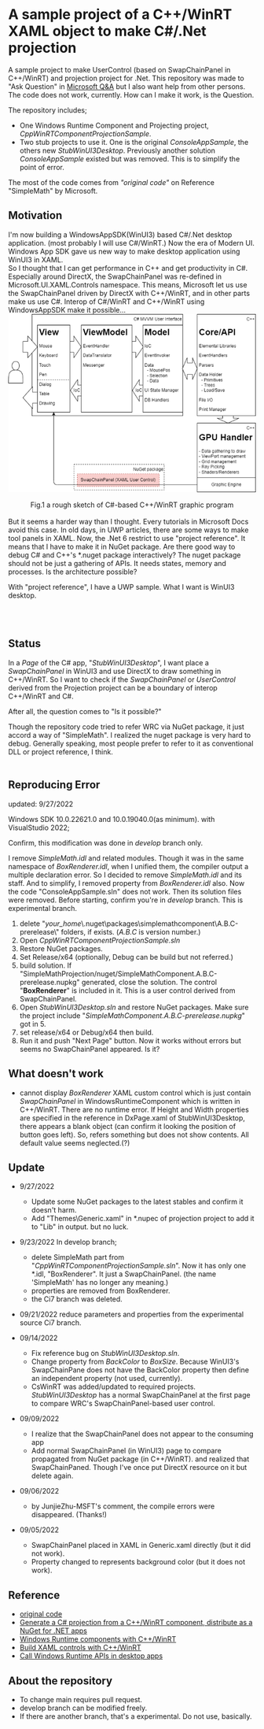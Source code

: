 <!--This markdown is edited with VSCode and Markdown Preview Enhanced plugin-->
# A sample project of a C++/WinRT XAML object to make C#/.Net projection

A sample project to make UserControl (based on SwapChainPanel in C++/WinRT) and projection project for .Net.
This repository was made to "Ask Question" in [Microsoft Q&A](https://learn.microsoft.com/en-us/answers/questions/992490/how-to-make-projection-usercontrol-xaml-resource-i.html) but I also want help from other persons. The code does not work, currently. How can I make it work, is the Question.

The repository includes;

- One Windows Runtime Component and Projecting project, _CppWinRTComponentProjectionSample_.
- Two stub projects to use it. One is the original _ConsoleAppSample_, the others new _StubWinUI3Desktop_. Previously another solution _ConsoleAppSample_ existed but was removed. This is to simplify the point of error.

The most of the code comes from _"original code"_ on Reference "SimpleMath" by Microsoft.

## Motivation

I'm now building a WindowsAppSDK(WinUI3) based C#/.Net desktop application. (most probably I will use C#/WinRT.)
Now the era of Modern UI. Windows App SDK gave us new way to make desktop application using WinUI3 in XAML.<br>
So I thought that I can get performance in C++ and get productivity in C#. Especially around DirectX, the SwapChainPanel was re-defined in Microsoft.UI.XAML.Controls namespace. This means, Microsoft let us use the SwapChainPanel driven by DirectX with C++/WinRT, and in other parts make us use C#. Interop of C#/WinRT and C++/WinRT using WindowsAppSDK make it possible...<br>
![Fig.1](.\images\Fig1.png)
<center>Fig.1 a rough sketch of C#-based C++/WinRT graphic program</center>
<br>
But it seems a harder way than I thought. Every tutorials in Microsoft Docs avoid this case. In old days, in UWP articles, there are some ways to make tool panels in XAML. Now, the .Net 6 restrict to use "project reference". It means that I have to make it in NuGet package. Are there good way to debug C# and C++'s *.nuget package interactively? The nuget package should not be just a gathering of APIs. It needs states, memory and processes. Is the architecture possible?

With "project reference", I have a UWP sample. What I want is WinUI3 desktop.


<br><br>
## Status
In a *Page* of the C# app, "_StubWinUI3Desktop_", I want place a *SwapChainPanel* in WinUI3 and use DirectX to draw something in C++/WinRT. So I want to check if the *SwapChainPanel* or *UserControl* derived from the Projection project can be a boundary of interop C++/WinRT and C#.<br>

After all, the question comes to "Is it possible?"<br>

Though the repository code tried to refer WRC via NuGet package, it just accord a way of "SimpleMath". I realized the nuget package is very hard to debug. Generally speaking, most people prefer to refer to it as conventional DLL or project reference, I think.
<br><br>
## Reproducing Error

updated: 9/27/2022

Windows SDK 10.0.22621.0 and 10.0.19040.0(as minimum).
with VisualStudio 2022;

Confirm, this modification was done in _develop_ branch only.

I remove _SimpleMath.idl_ and related modules. Though it was in the same namespace of _BoxRenderer.idl_, when I unified them, the compiler output a multiple declaration error. So I decided to remove _SimpleMath.idl_ and its staff. And to simplify, I removed property from _BoxRenderer.idl_ also. Now the code "ConsoleAppSample.sln" does not work. Then its solution files were removed.
 Before starting, confirm you're in _develop_ branch. This is experimental branch.

1) delete "_your_home_\\.nuget\packages\simplemathcomponent\A.B.C-prerelease\\" folders, if exists. (_A.B.C_ is version number.)
2) Open _CppWinRTComponentProjectionSample.sln_
3) Restore NuGet packages.
4) Set Release/x64 (optionally, Debug can be build but not referred.)
5) build solution. If "SimpleMathProjection/nuget/SimpleMathComponent.A.B.C-prerelease.nupkg" generated, close the solution. 
The control "**BoxRenderer**" is included in it. This is a user control derived from SwapChainPanel.
1) Open _StubWinUI3Desktop.sln_ and restore NuGet packages. Make sure the project include "_SimpleMathComponent.A.B.C-prerelease.nupkg_" got in 5.
2) set release/x64 or Debug/x64 then build.
3) Run it and push "Next Page" button. Now it works without errors but seems no SwapChainPanel appeared. Is it?

## What doesn't work

- cannot display *BoxRenderer* XAML custom control which is just contain *SwapChainPanel* in WindowsRuntimeComponent which is written in C++/WinRT. There are no runtime error. If Height and Width properties are specified in the reference in DxPage.xaml of StubWinUI3Desktop, there appears a blank object (can confirm it looking the position of button goes left). So, refers something but does not show contents. All default value seems neglected.(?)

## Update

- 9/27/2022
  - Update some NuGet packages to the latest stables and confirm it doesn't harm.
  - Add "Themes\Generic.xaml" in *.nupec of projection project to add it to "Lib" in output. but no luck.
- 9/23/2022
  In develop branch;
  
  - delete SimpleMath part from "_CppWinRTComponentProjectionSample.sln_". Now it has only one *.idl, "BoxRenderer". It just a SwapChainPanel. (the name 'SimpleMath' has no longer any meaning.)
  - properties are removed from BoxRenderer.
  - the Ci7 branch was deleted.

- 09/21/2022 reduce parameters and properties from the experimental source Ci7 branch.

- 09/14/2022
  
  - Fix reference bug on _StubWinUI3Desktop.sln_.
  - Change property from _BackColor_ to _BoxSize_. Because WinUI3's SwapChainPane does not have the BackColor property then define an independent property (not used, currently).
  - CsWinRT was added/updated to required projects.
    _StubWinUI3Desktop_ has a normal SwapChainPanel at the first page to compare WRC's SwapChainPanel-based user control.

- 09/09/2022
  
  - I realize that the SwapChainPanel does not appear to the consuming app
  - Add normal SwapChainPanel (in WinUI3) page to compare propagated from NuGet package (in C++/WinRT). and realized that SwapChainPaned. Though I've once put DirectX resource on it but delete again.

- 09/06/2022
  
  - by JunjieZhu-MSFT's comment, the compile errors were disappeared. (Thanks!)

- 09/05/2022
  
  - SwapChainPanel placed in XAML in Generic.xaml directly (but it did not work).
  - Property changed to represents background color (but it does not work).

## Reference

- [original code](https://github.com/microsoft/CsWinRT/tree/master/src/Samples/NetProjectionSample)
- [Generate a C# projection from a C++/WinRT component, distribute as a NuGet for .NET apps](https://docs.microsoft.com/en-us/windows/apps/develop/platform/csharp-winrt/net-projection-from-cppwinrt-component)
- [Windows Runtime components with C++/WinRT](https://docs.microsoft.com/en-us/windows/uwp/winrt-components/create-a-windows-runtime-component-in-cppwinrt)
- [Build XAML controls with C++/WinRT](https://docs.microsoft.com/en-us/windows/apps/winui/winui3/xaml-templated-controls-cppwinrt-winui-3)
- [Call Windows Runtime APIs in desktop apps](https://docs.microsoft.com/en-us/windows/apps/desktop/modernize/desktop-to-uwp-enhance)

## About the repository

- To change main requires pull request.
- develop branch can be modified freely.
- If there are another branch, that's a experimental. Do not use, basically.
